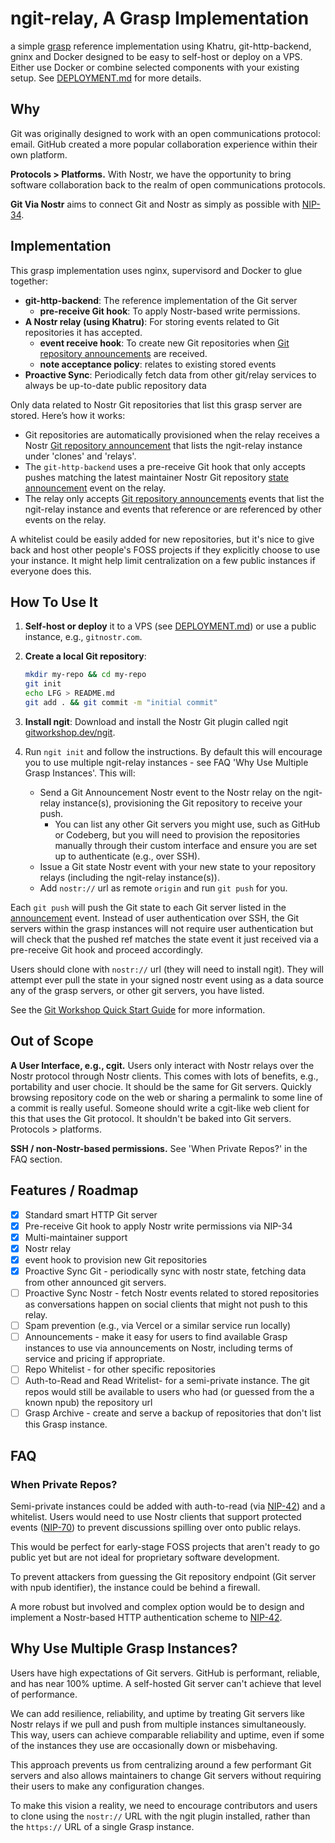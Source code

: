 # ngit-relay, A Grasp Implementation

a simple [grasp](http://gitworkshop.dev/danconwaydev.com/grasp) reference implementation using Khatru, git-http-backend, gninx and Docker designed to be easy to self-host or deploy on a VPS. Either use Docker or combine selected components with your existing setup. See [DEPLOYMENT.md](DEPLOYMENT.md) for more details.

## Why

Git was originally designed to work with an open communications protocol: email. GitHub created a more popular collaboration experience within their own platform.

**Protocols > Platforms.** With Nostr, we have the opportunity to bring software collaboration back to the realm of open communications protocols.

**Git Via Nostr** aims to connect Git and Nostr as simply as possible with [NIP-34](https://nips.nostr.com/34).

## Implementation

This grasp implementation uses nginx, supervisord and Docker to glue together:

- **git-http-backend**: The reference implementation of the Git server
  - **pre-receive Git hook**: To apply Nostr-based write permissions.
- **A Nostr relay (using Khatru)**: For storing events related to Git repositories it has accepted.
  - **event receive hook**: To create new Git repositories when [Git repository announcements](https://nips.nostr.com/34#repository-announcements) are received.
  - **note acceptance policy**: relates to existing stored events
- **Proactive Sync**: Periodically fetch data from other git/relay services to always be up-to-date public repository data

Only data related to Nostr Git repositories that list this grasp server are stored. Here’s how it works:

- Git repositories are automatically provisioned when the relay receives a Nostr [Git repository announcement](https://nips.nostr.com/34#repository-announcements) that lists the ngit-relay instance under 'clones' and 'relays'.
- The `git-http-backend` uses a pre-receive Git hook that only accepts pushes matching the latest maintainer Nostr Git repository [state announcement](https://nips.nostr.com/34#repository-state-announcements) event on the relay.
- The relay only accepts [Git repository announcements](https://nips.nostr.com/34#repository-announcements) events that list the ngit-relay instance and events that reference or are referenced by other events on the relay.

A whitelist could be easily added for new repositories, but it's nice to give back and host other people's FOSS projects if they explicitly choose to use your instance. It might help limit centralization on a few public instances if everyone does this.

## How To Use It

1. **Self-host or deploy** it to a VPS (see [DEPLOYMENT.md](DEPLOYMENT.md)) or use a public instance, e.g., `gitnostr.com`.

2. **Create a local Git repository**:

   ```bash
   mkdir my-repo && cd my-repo
   git init
   echo LFG > README.md
   git add . && git commit -m "initial commit"
   ```

3. **Install ngit**: Download and install the Nostr Git plugin called ngit [gitworkshop.dev/ngit](https://gitworkshop.dev/ngit).

4. Run `ngit init` and follow the instructions. By default this will encourage you to use multiple ngit-relay instances - see FAQ 'Why Use Multiple Grasp Instances'. This will:
   - Send a Git Announcement Nostr event to the Nostr relay on the ngit-relay instance(s), provisioning the Git repository to receive your push.
     - You can list any other Git servers you might use, such as GitHub or Codeberg, but you will need to provision the repositories manually through their custom interface and ensure you are set up to authenticate (e.g., over SSH).
   - Issue a Git state Nostr event with your new state to your repository relays (including the ngit-relay instance(s)).
   - Add `nostr://` url as remote `origin` and run `git push` for you.

Each `git push` will push the Git state to each Git server listed in the [announcement](https://nips.nostr.com/34#repository-announcements) event. Instead of user authentication over SSH, the Git servers within the grasp instances will not require user authentication but will check that the pushed ref matches the state event it just received via a pre-receive Git hook and proceed accordingly.

Users should clone with `nostr://` url (they will need to install ngit). They will attempt ever pull the state in your signed nostr event using as a data source any of the grasp servers, or other git servers, you have listed.

See the [Git Workshop Quick Start Guide](https://gitworkshop.dev/quick-start) for more information.

## Out of Scope

**A User Interface, e.g., cgit.** Users only interact with Nostr relays over the Nostr protocol through Nostr clients. This comes with lots of benefits, e.g., portability and user chocie. It should be the same for Git servers. Quickly browsing repository code on the web or sharing a permalink to some line of a commit is really useful. Someone should write a cgit-like web client for this that uses the Git protocol. It shouldn't be baked into Git servers. Protocols > platforms.

**SSH / non-Nostr-based permissions.** See 'When Private Repos?' in the FAQ section.

## Features / Roadmap

- [x] Standard smart HTTP Git server
- [x] Pre-receive Git hook to apply Nostr write permissions via NIP-34
- [x] Multi-maintainer support
- [x] Nostr relay
- [x] event hook to provision new Git repositories
- [x] Proactive Sync Git - periodically sync with nostr state, fetching data from other announced git servers.
- [ ] Proactive Sync Nostr - fetch Nostr events related to stored repositories as conversations happen on social clients that might not push to this relay.
- [ ] Spam prevention (e.g., via Vercel or a similar service run locally)
- [ ] Announcements - make it easy for users to find available Grasp instances to use via announcements on Nostr, including terms of service and pricing if appropriate.
- [ ] Repo Whitelist - for other specific repositories
- [ ] Auth-to-Read and Read Writelist- for a semi-private instance. The git repos would still be available to users who had (or guessed from the a known npub) the repository url
- [ ] Grasp Archive - create and serve a backup of repositories that don't list this Grasp instance.

## FAQ

### When Private Repos?

Semi-private instances could be added with auth-to-read (via [NIP-42](https://nips.nostr.com/42)) and a whitelist. Users would need to use Nostr clients that support protected events ([NIP-70](https://nips.nostr.com/70)) to prevent discussions spilling over onto public relays.

This would be perfect for early-stage FOSS projects that aren't ready to go public yet but are not ideal for proprietary software development.

To prevent attackers from guessing the Git repository endpoint (Git server with npub identifier), the instance could be behind a firewall.

A more robust but involved and complex option would be to design and implement a Nostr-based HTTP authentication scheme to [NIP-42](https://nips.nostr.com/42).

## Why Use Multiple Grasp Instances?

Users have high expectations of Git servers. GitHub is performant, reliable, and has near 100% uptime. A self-hosted Git server can't achieve that level of performance.

We can add resilience, reliability, and uptime by treating Git servers like Nostr relays if we pull and push from multiple instances simultaneously. This way, users can achieve comparable reliability and uptime, even if some of the instances they use are occasionally down or misbehaving.

This approach prevents us from centralizing around a few performant Git servers and also allows maintainers to change Git servers without requiring their users to make any configuration changes.

To make this vision a reality, we need to encourage contributors and users to clone using the `nostr://` URL with the ngit plugin installed, rather than the `https://` URL of a single Grasp instance.
